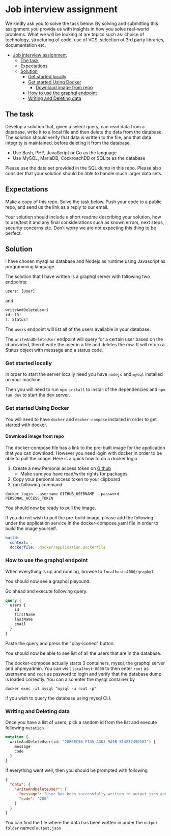# Job interview assignment

We kindly ask you to solve the task below. By solving and submitting this assignment you provide us with insights in how you solve real-world problems. What we will be looking at are topics such as: choice of technology, structuring of code, use of VCS, selection of 3rd party libraries, documentation etc.

- [Job interview assignment](#job-interview-assignment)
  - [The task](#the-task)
  - [Expectations](#expectations)
  - [Solution](#solution)
    - [Get started locally](#get-started-locally)
    - [Get started Using Docker](#get-started-using-docker)
      - [Download image from repo](#download-image-from-repo)
    - [How to use the graphql endpoint](#how-to-use-the-graphql-endpoint)
    - [Writing and Deleting data](#writing-and-deleting-data)

## The task

Develop a solution that, given a select query, can read data from a database, write it to a local file and then delete the data from the database. The solution should verify that data is written to the file, and that data integrity is maintained, before deleting it from the database.

- Use Bash, PHP, JavaScript or Go as the language
- Use MySQL, MariaDB, CockroachDB or SQLite as the database

Please use the data set provided in the SQL dump in this repo. Please also consider that your solution should be able to handle much larger data sets.

## Expectations

Make a copy of this repo. Solve the task below. Push your code to a public repo, and send us the link as a reply to our email.

Your solution should include a short readme describing your solution, how to use/test it and any final considerations such as known errors, next steps, security concerns etc. Don’t worry we are not expecting this thing to be perfect.

## Solution

I have chosen mysql as database and Nodejs as runtime using Javascript as programming language.

The solution that I have written is a graphql server with following two endpoints:

```gaphql
users: [User]
```

and

```graphql
writeAndDeleteUser(
id: ID!
): Status!
```

The `users` endpoint will list all of the users available in your database.

The `writeAndDeleteUser` endpoint will query for a certain user based on the id provided, then it write the user in a file and deletes the row. It will return a Status object with message and a status code.

### Get started locally

In order to start the server locally need you have `nodejs` and `mysql` installed on your machine.

Then you will need to run `npm install` to install of the dependencies and `npm run dev` to start the dev server.

### Get started Using Docker

You will need to have `docker` and `docker-compose` installed in order to get started with docker.

#### Download image from repo

The docker-compose file has a link to the pre-built image for the application that you can download.
However you need login with docker in order to be able to pull the image.
Here is a quick how to do a docker login.

1. Create a new Personal access token on [Github](https://github.com/settings/tokens)
   - Make sure you have read/write rights for packages
1. Copy your personal access token to your clipboard
1. run following command

```shell
docker login --username GITHUB_USERNAME --password PERSONAL_ACCESS_TOKEN
```

You should now be ready to pull the image.

If you do not wish to pull the pre-build image,
please add the following under the application service in the docker-compose.yaml file in order to build the image yourself.

```yml
build:
  context: .
  dockerfile: .docker/application.Dockerfile
```

### How to use the graphql endpoint

When everything is up and running, browse to `localhost:4000/graphql`

You should now see a graphql playound.

Go ahead and execute following query.

```graphql
query {
  users {
    id
    firstName
    lastName
    email
  }
}
```

Paste the query and press the "play-iconed" button.

You should now be able to see list of all the users that are in the database.

The docker-compose actually starts 3 containers, mysql, the graphql server and phpmyadmin.
You can visit `localhost:8000` to then enter `root` as username and `root` as pssword to login and verify that the database dump is loaded correctly. You can also enter the mysql container by

```shell
docker exec -it mysql "mysql -u root -p"
```

if you wish to query the database using mysql CLI.

### Writing and Deleting data

Once you have a list of users, pick a random id from the list and execute following `mutation`

```graphql
mutation {
  writeAndDeleteUser(id: "20E6EC50-F135-A3D3-9A9B-51423745D162") {
    message
    code
  }
}
```

If everything went well, then you should be prompted with following

```json
{
  "data": {
    "writeAndDeleteUser": {
      "message": "User has been successfully written to output.json and row for id: 20E6EC50-F135-A3D3-9A9B-51423745D162 is now deleted",
      "code": "200"
    }
  }
}
```

You can find the file where the data has been written in under the `output folder` named `output.json`
